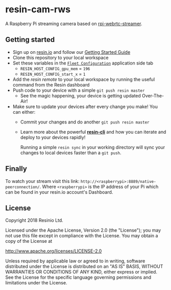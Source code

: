 # resin-cam-rws
A Raspberry Pi streaming camera based on [rpi-webrtc-streamer](https://github.com/kclyu/rpi-webrtc-streamer).

## Getting started

- Sign up on [resin.io](https://dashboard.resin.io/signup) and follow our [Getting Started Guide](https://docs.resin.io/raspberrypi3/nodejs/getting-started/)
- Clone this repository to your local workspace
- Set these variables in the [`Fleet Configuration`](https://docs.resin.io/configuration/advanced/) application side tab
  - `RESIN_HOST_CONFIG_gpu_mem` = `196`
  - `RESIN_HOST_CONFIG_start_x` = `1`
- Add the _resin remote_ to your local workspace by running the useful command from the Resin dashboard
- Push code to your device with a simple `git push resin master`
  - See the magic happening, your device is getting updated Over-The-Air!
- Make sure to update your devices after every change you make! You can either:
  - Commit your changes and do another `git push resin master`
  - Learn more about the powerful [**resin-cli**](https://docs.resin.io/raspberrypi3/nodejs/getting-started/#using-resin-sync-to-develop-fast) and how you can iterate and deploy to your devices rapidly!

    Running a simple `resin sync` in your working directory will sync your changes to local devices faster than a `git push`.

## Finally

To watch your stream visit this link: `http://<raspberrypi>:8889/native-peerconnection/`.
Where `<raspberrypi>` is the IP address of your Pi which can be found in your resin.io account's Dashboard.

## License

Copyright 2018 Resinio Ltd.

Licensed under the Apache License, Version 2.0 (the "License"); you may not use this file except in compliance with the License. You may obtain a copy of the License at

<http://www.apache.org/licenses/LICENSE-2.0>

Unless required by applicable law or agreed to in writing, software distributed under the License is distributed on an "AS IS" BASIS, WITHOUT WARRANTIES OR CONDITIONS OF ANY KIND, either express or implied. See the License for the specific language governing permissions and limitations under the License.
